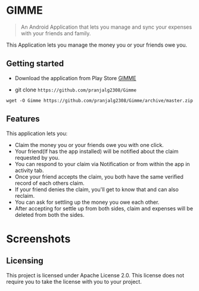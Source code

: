 # GIMME
> An Android Application that lets you manage and sync your expenses with your friends and family. 

This Application lets  you manage the money you or your friends owe you.

## Getting started

* Download the application from Play Store [GIMME](https://play.google.com/store/apps/details?id=com.kalabhedia.gimme)

* git clone `https://github.com/pranjalg2308/Gimme`

```shell
wget -O Gimme https://github.com/pranjalg2308/Gimme/archive/master.zip
```



## Features

This application lets you:
* Claim the money you or your friends owe you with one click.
* Your friend(If has the app installed) will be notified about the claim requested by you.
* You can respond to your claim via Notification or from within the app in activity tab.
* Once your friend  accepts  the claim, you both have the same verified record  of each others claim.
* If your friend denies the claim, you'll get to know that and can also reclaim.
* You can ask for settling up the money you owe each other.
* After accepting for settle up from both sides, claim and expenses  will be deleted from both the sides.


# Screenshots



## Licensing

This project is licensed under Apache License 2.0. This license does not require
you to take the license with you to your project.
